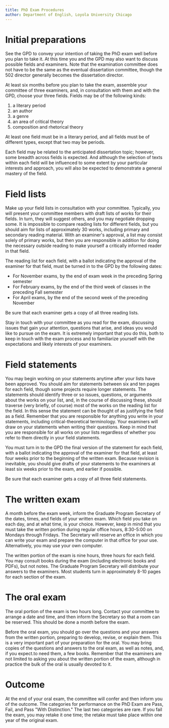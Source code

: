 ```yaml
---
title: PhD Exam Procedures
author: Department of English, Loyola University Chicago
---
```


# Initial preparations

See the GPD to convey your intention of taking the PhD exam well before you plan to take it.
At this time you and the GPD may also want to discuss possible fields and examiners.
Note that the examination committee does not have to be the same as the eventual dissertation committee, though the 502 director generally becomes the dissertation director.

At least six months before you plan to take the exam, assemble your committee of three examiners, and, in consultation with them and with the GPD, choose your three fields.
Fields may be of the following kinds:

1. a literary period
2. an author
3. a genre
4. an area of critical theory
5. composition and rhetorical theory

At least one field must be in a literary period, and all fields must be of different types, except that two may be periods.

Each field may be related to the anticipated dissertation topic; however, some breadth across fields is expected.
And although the selection of texts within each field will be influenced to some extent by your particular interests and approach, you will also be expected to demonstrate a general mastery of the field.

# Field lists

Make up your field lists in consultation with your committee.
Typically, you will present your committee members with draft lists of works for their fields.
In turn, they will suggest others, and you may negotiate dropping some.
It is impossible to compare reading lists for different fields, but you should aim for lists of approximately 30 works, including primary and secondary reading material.
With an examiner's approval, a list may consist solely of primary works, but then you are responsible in addition for doing the necessary outside reading to make yourself a critically informed reader in that field.

The reading list for each field, with a ballot indicating the approval of the examiner for that field, must be turned in to the GPD by the following dates:

- For November exams, by the end of exam week in the preceding Spring semester
- For February exams, by the end of the third week of classes in the preceding Fall semester
- For April exams, by the end of the second week of the preceding November

Be sure that each examiner gets a copy of all three reading lists.

Stay in touch with your committee as you read for the exam, discussing issues that gain your attention, questions that arise, and ideas you would like to pursue on the exam.
It is extremely important that you do this, both to keep in touch with the exam process and to familiarize yourself with the expectations and likely interests of your examiners.

# Field statements

You may begin working on your statements anytime after your lists have been approved.
You should aim for statements between six and ten pages for each field, though some projects require longer statements.
The statements should identify three or so issues, questions, or arguments about the works on your list, and, in the course of discussing these, should traverse (very briefly, of course) most of the works on the reading list for the field.
In this sense the statement can be thought of as justifying the field as a field.
Remember that you are responsible for anything you write in your statements, including critical-theoretical terminology.
Your examiners will draw on your statements when writing their questions.
Keep in mind that you are responsible for all works on your lists regardless of whether you refer to them directly in your field statements.

You must turn in to the GPD the final version of the statement for each field, with a ballot indicating the approval of the examiner for that field, at least four weeks prior to the beginning of the written exam.
Because revision is inevitable, you should give drafts of your statements to the examiners at least six weeks prior to the exam, and earlier if possible.

Be sure that each examiner gets a copy of all three field statements.

# The written exam

A month before the exam week, inform the Graduate Program Secretary of the dates, times, and fields of your written exam.
Which field you take on each day, and at what time, is your choice.
However, keep in mind that you must take the written portion during regular office hours, 8:30-5:00 on Mondays through Fridays.
The Secretary will reserve an office in which you can write your exam and prepare the computer in that office for your use.
Alternatively, you may use your own computer.

The written portion of the exam is nine hours, three hours for each field.
You may consult books during the exam (including electronic books and PDFs), but not notes.
The Graduate Program Secretary will distribute your answers to the examiners.
Most students turn in approximately 8-10 pages for each section of the exam.

# The oral exam

The oral portion of the exam is two hours long.
Contact your committee to arrange a date and time, and then inform the Secretary so that a room can be reserved.
This should be done a month before the exam.

Before the oral exam, you should go over the questions and your answers from the written portion, preparing to develop, revise, or explain them.
This is a very important part of your preparation for the oral.
You may bring copies of the questions and answers to the oral exam, as well as notes, and, if you expect.to need them, a few books.
Remember that the examiners are not limited to asking you about the written portion of the exam, although in practice the bulk of the oral is usually devoted to it.

# Outcome

At the end of your oral exam, the committee will confer and then inform you of the outcome.
The categories for performance on the PhD Exam are Pass, Fail, and Pass "With Distinction."
The last two categories are rare.
If you fail the exam, you may retake it one time; the retake must take place within one year of the original exam.
